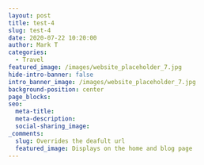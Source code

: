 ```yaml
---
layout: post
title: test-4
slug: test-4
date: 2020-07-22 10:20:00
author: Mark T
categories:
  - Travel
featured_image: /images/website_placeholder_7.jpg
hide-intro-banner: false
intro_banner_image: /images/website_placeholder_7.jpg
background-position: center
page_blocks:
seo:
  meta-title:
  meta-description:
  social-sharing_image:
_comments:
  slug: Overrides the deafult url
  featured_image: Displays on the home and blog page
---
```


